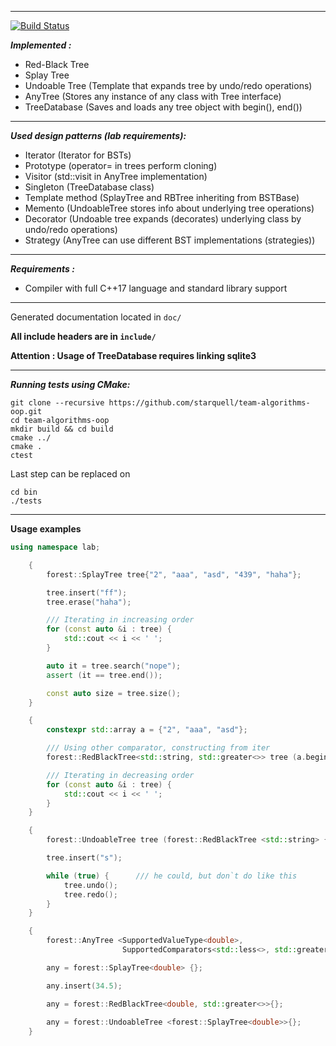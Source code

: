 ---
[![Build Status](https://travis-ci.org/starquell/team-algorithms-oop.svg?branch=master)](https://travis-ci.org/starquell/team-algorithms-oop) 

***Implemented :***
  - Red-Black Tree
  - Splay Tree
  - Undoable Tree (Template that expands tree by undo/redo operations)
  - AnyTree (Stores any instance of any class with Tree interface)
  - TreeDatabase (Saves and loads any tree object with begin(), end())
  ___
  
***Used design patterns (lab requirements):***
  - Iterator (Iterator for BSTs)
  - Prototype (operator= in trees perform cloning)
  - Visitor (std::visit in AnyTree implementation)
  - Singleton (TreeDatabase class)
  - Template method (SplayTree and RBTree inheriting from BSTBase)
  - Memento (UndoableTree stores info about underlying tree operations)
  - Decorator (Undoable tree expands (decorates) underlying class by undo/redo operations)
  - Strategy (AnyTree can use different BST implementations (strategies))
  
  ___
***Requirements :***
  - Compiler with full C++17 language and standard library support
  ___
  Generated documentation located in `doc/`
  
  **All include headers are in `include/`**
  
  **Attention : Usage of TreeDatabase requires linking sqlite3**
  ___
  


***Running tests using CMake:***
```
git clone --recursive https://github.com/starquell/team-algorithms-oop.git
cd team-algorithms-oop
mkdir build && cd build
cmake ../
cmake .
ctest
```
Last step can be replaced on 
```
cd bin
./tests
```
___
**Usage examples**
``` C++
using namespace lab;

    {
        forest::SplayTree tree{"2", "aaa", "asd", "439", "haha"};

        tree.insert("ff");
        tree.erase("haha");

        /// Iterating in increasing order
        for (const auto &i : tree) {
            std::cout << i << ' ';
        }

        auto it = tree.search("nope");
        assert (it == tree.end());

        const auto size = tree.size();
    }

    {
        constexpr std::array a = {"2", "aaa", "asd"};

        /// Using other comparator, constructing from iter
        forest::RedBlackTree<std::string, std::greater<>> tree (a.begin(), a.end());

        /// Iterating in decreasing order
        for (const auto &i : tree) {
            std::cout << i << ' ';
        }
    }

    {
        forest::UndoableTree tree (forest::RedBlackTree <std::string> {"aaa", "bbb"});

        tree.insert("s");

        while (true) {      /// he could, but don`t do like this
            tree.undo();
            tree.redo();
        }
    }

    {
        forest::AnyTree <SupportedValueType<double>,
                         SupportedComparators<std::less<>, std::greater<>>> any;

        any = forest::SplayTree<double> {};

        any.insert(34.5);

        any = forest::RedBlackTree<double, std::greater<>>{};
        
        any = forest::UndoableTree <forest::SplayTree<double>>{};
    }

```





